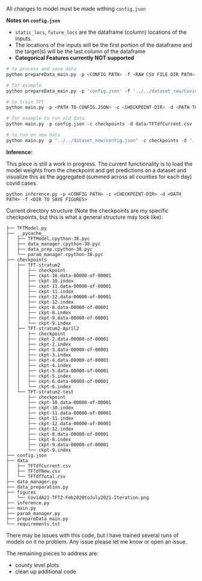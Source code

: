 All changes to model must be made withing `config.json`

<b> Notes on `config.json` </b>
+ `static_locs`, `future_locs` are the dataframe (column) locations of the inputs.
+ The locations of the inputs will be the first portion of the dataframe and the target(s) will be the last column of the dataframe
+ <b> Categorical Features currently NOT supported </b>


```python
# to process and save data
python prepareData_main.py -p <CONFIG PATH> -f <RAW CSV FILE DIR PATH> -o <OUTPUT DATA DIR AND NAME>

# for example
python prepareData_main.py -p 'config.json' -f '../../dataset_raw/CovidDecember12-2021' -o 'data/TFTdfNew.csv'
```

```python
# to train TFT
python main.py -p <PATH-TO-CONFIG.JSON> -c <CHECKPOINT-DIR> -d <PATH-TO-DATA>

# for example to run old data.
python main.py -p config.json -c checkpoints -d data/TFTdfCurrent.csv

# to run on new data
python main.py -p "../../dataset_new/config.json" -c checkpoints -d "../../dataset_new/TFTdfCurrent.csv"
```

<b> Inference: </b>

This piece is still a work in progress. The current functionality is to load the model weights from the checkpoint and get predictions on a dataset and visualize this as the aggregated (summed across all counties for each day) covid cases.

```
python inference.py -p <CONFIG PATH> -c <CHECKPOINT-DIR> -d <DATH PATH> -f <DIR TO SAVE FIGURES>
```

Current directory structure (Note the checkpoints are my specific checkpoints, but this is what a general structure may look like):
```
├── TFTModel.py
├── __pycache__
│   ├── TFTModel.cpython-38.pyc
│   ├── data_manager.cpython-38.pyc
│   ├── data_prep.cpython-38.pyc
│   └── param_manager.cpython-38.pyc
├── checkpoints
│   ├── TFT-stratum2
│   │   ├── checkpoint
│   │   ├── ckpt-10.data-00000-of-00001
│   │   ├── ckpt-10.index
│   │   ├── ckpt-11.data-00000-of-00001
│   │   ├── ckpt-11.index
│   │   ├── ckpt-12.data-00000-of-00001
│   │   ├── ckpt-12.index
│   │   ├── ckpt-8.data-00000-of-00001
│   │   ├── ckpt-8.index
│   │   ├── ckpt-9.data-00000-of-00001
│   │   └── ckpt-9.index
│   ├── TFT-stratum2-April2
│   │   ├── checkpoint
│   │   ├── ckpt-2.data-00000-of-00001
│   │   ├── ckpt-2.index
│   │   ├── ckpt-3.data-00000-of-00001
│   │   ├── ckpt-3.index
│   │   ├── ckpt-4.data-00000-of-00001
│   │   ├── ckpt-4.index
│   │   ├── ckpt-5.data-00000-of-00001
│   │   ├── ckpt-5.index
│   │   ├── ckpt-6.data-00000-of-00001
│   │   └── ckpt-6.index
│   └── TFT-stratum2-test
│       ├── checkpoint
│       ├── ckpt-10.data-00000-of-00001
│       ├── ckpt-10.index
│       ├── ckpt-11.data-00000-of-00001
│       ├── ckpt-11.index
│       ├── ckpt-12.data-00000-of-00001
│       ├── ckpt-12.index
│       ├── ckpt-8.data-00000-of-00001
│       ├── ckpt-8.index
│       ├── ckpt-9.data-00000-of-00001
│       └── ckpt-9.index
├── config.json
├── data
│   ├── TFTdfCurrent.csv
│   ├── TFTdfNew.csv
│   └── TFTdfTotal.csv
├── data_manager.py
├── data_preparation.py
├── figures
│   └── CovidA21-TFT2-Feb2020toJuly2021-Iteration.png
├── inference.py
├── main.py
├── param_manager.py
├── prepareData_main.py
└── requirements.txt

```
There may be issues with this code, but I have trained several runs of models on it no problem. Any issue please let me know or open an issue.

The remaining pieces to address are:
+ county level plots
+ clean up additional code
